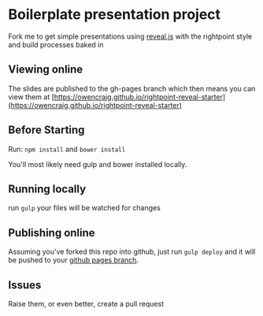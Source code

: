 # Boilerplate presentation project
Fork me to get simple presentations using [reveal.js](http://lab.hakim.se/reveal-js/#/) with the rightpoint style and build processes baked in

## Viewing online
The slides are published to the gh-pages branch which then means you can view them at [https://owencraig.github.io/rightpoint-reveal-starter](https://owencraig.github.io/rightpoint-reveal-starter)

## Before Starting
Run: ```npm install``` and  ```bower install```

You'll most likely need gulp and bower installed locally.


## Running locally
run ```gulp``` your files will be watched for changes

## Publishing online
Assuming you've forked this repo into github, just run ``` gulp deploy ``` and it will be pushed to your [github pages branch](https://help.github.com/articles/creating-project-pages-manually/).

## Issues

Raise them, or even better, create a pull request


